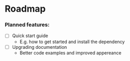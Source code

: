 # Roadmap
### Planned features:
- [ ] Quick start guide
    -  E.g. how to get started and install the dependency
- [ ] Upgrading documentation
    - Better code examples and improved appereance